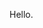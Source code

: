 Hello.

<!---
kneorain/kneorain is a ✨ special ✨ repository because its `README.md` (this file) appears on your GitHub profile.
You can click the Preview link to take a look at your changes.
--->
